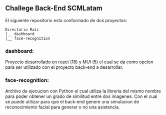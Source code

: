 ## Challege Back-End SCMLatam

El siguiente repositorio esta conformado de dos proyectos:

```
Directorio Raíz 
|__ dashboard
|__ face-recognition
```

### dashboard: 
Proyecto desarrollado en react (18) y MUI (5) el cual se da como opcion para ser utilizado con el proyecto back-end a desarrollar.

### face-recognition: 
Archivo de ejecucion con Python el cual utiliza la libreria del mismo nombre para poder obtener un grado de similitud entre dos imagenes. Con el cual se puede utilizar para que el back-end genere una simulacion de reconocimiento facial para generar o no una asistencia.